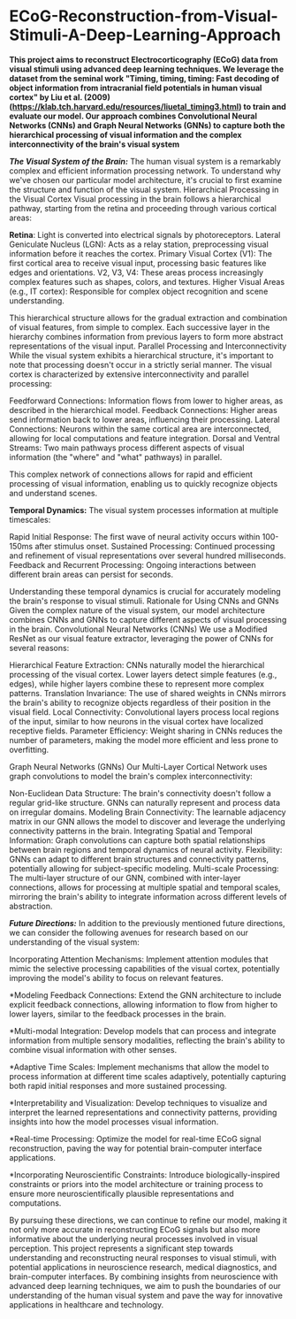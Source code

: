 # ECoG-Reconstruction-from-Visual-Stimuli-A-Deep-Learning-Approach
**This project aims to reconstruct Electrocorticography (ECoG) data from visual stimuli using advanced deep learning techniques. 
We leverage the dataset from the seminal work "Timing, timing, timing: Fast decoding of object information from intracranial field potentials in human visual cortex" by Liu et al. (2009) (https://klab.tch.harvard.edu/resources/liuetal_timing3.html) to train and evaluate our model.
Our approach combines Convolutional Neural Networks (CNNs) and Graph Neural Networks (GNNs) to capture both the hierarchical processing of visual information and the complex interconnectivity of the brain's visual system**

*******The Visual System of the Brain:*******
The human visual system is a remarkably complex and efficient information processing network. To understand why we've chosen our particular model architecture, it's crucial to first examine the structure and function of the visual system.
Hierarchical Processing in the Visual Cortex Visual processing in the brain follows a hierarchical pathway, starting from the retina and proceeding through various cortical areas:

**Retina**: Light is converted into electrical signals by photoreceptors.
Lateral Geniculate Nucleus (LGN): Acts as a relay station, preprocessing visual information before it reaches the cortex.
Primary Visual Cortex (V1): The first cortical area to receive visual input, processing basic features like edges and orientations.
V2, V3, V4: These areas process increasingly complex features such as shapes, colors, and textures.
Higher Visual Areas (e.g., IT cortex): Responsible for complex object recognition and scene understanding.

This hierarchical structure allows for the gradual extraction and combination of visual features, from simple to complex. Each successive layer in the hierarchy combines information from previous layers to form more abstract representations of the visual input.
Parallel Processing and Interconnectivity
While the visual system exhibits a hierarchical structure, it's important to note that processing doesn't occur in a strictly serial manner. The visual cortex is characterized by extensive interconnectivity and parallel processing:

Feedforward Connections: Information flows from lower to higher areas, as described in the hierarchical model.
Feedback Connections: Higher areas send information back to lower areas, influencing their processing.
Lateral Connections: Neurons within the same cortical area are interconnected, allowing for local computations and feature integration.
Dorsal and Ventral Streams: Two main pathways process different aspects of visual information (the "where" and "what" pathways) in parallel.

This complex network of connections allows for rapid and efficient processing of visual information, enabling us to quickly recognize objects and understand scenes.

****Temporal Dynamics:****
The visual system processes information at multiple timescales:

Rapid Initial Response: The first wave of neural activity occurs within 100-150ms after stimulus onset.
Sustained Processing: Continued processing and refinement of visual representations over several hundred milliseconds.
Feedback and Recurrent Processing: Ongoing interactions between different brain areas can persist for seconds.

Understanding these temporal dynamics is crucial for accurately modeling the brain's response to visual stimuli.
Rationale for Using CNNs and GNNs
Given the complex nature of the visual system, our model architecture combines CNNs and GNNs to capture different aspects of visual processing in the brain.
Convolutional Neural Networks (CNNs)
We use a Modified ResNet as our visual feature extractor, leveraging the power of CNNs for several reasons:

Hierarchical Feature Extraction: CNNs naturally model the hierarchical processing of the visual cortex. Lower layers detect simple features (e.g., edges), while higher layers combine these to represent more complex patterns.
Translation Invariance: The use of shared weights in CNNs mirrors the brain's ability to recognize objects regardless of their position in the visual field.
Local Connectivity: Convolutional layers process local regions of the input, similar to how neurons in the visual cortex have localized receptive fields.
Parameter Efficiency: Weight sharing in CNNs reduces the number of parameters, making the model more efficient and less prone to overfitting.

Graph Neural Networks (GNNs)
Our Multi-Layer Cortical Network uses graph convolutions to model the brain's complex interconnectivity:

Non-Euclidean Data Structure: The brain's connectivity doesn't follow a regular grid-like structure. GNNs can naturally represent and process data on irregular domains.
Modeling Brain Connectivity: The learnable adjacency matrix in our GNN allows the model to discover and leverage the underlying connectivity patterns in the brain.
Integrating Spatial and Temporal Information: Graph convolutions can capture both spatial relationships between brain regions and temporal dynamics of neural activity.
Flexibility: GNNs can adapt to different brain structures and connectivity patterns, potentially allowing for subject-specific modeling.
Multi-scale Processing: The multi-layer structure of our GNN, combined with inter-layer connections, allows for processing at multiple spatial and temporal scales, mirroring the brain's ability to integrate information across different levels of abstraction.

*******************Future Directions:*******************
In addition to the previously mentioned future directions, we can consider the following avenues for research based on our understanding of the visual system:

Incorporating Attention Mechanisms: Implement attention modules that mimic the selective processing capabilities of the visual cortex, potentially improving the model's ability to focus on relevant features.

*Modeling Feedback Connections: Extend the GNN architecture to include explicit feedback connections, allowing information to flow from higher to lower layers, similar to the feedback processes in the brain.

*Multi-modal Integration: Develop models that can process and integrate information from multiple sensory modalities, reflecting the brain's ability to combine visual information with other senses.

*Adaptive Time Scales: Implement mechanisms that allow the model to process information at different time scales adaptively, potentially capturing both rapid initial responses and more sustained processing.

*Interpretability and Visualization: Develop techniques to visualize and interpret the learned representations and connectivity patterns, providing insights into how the model processes visual information.

*Real-time Processing: Optimize the model for real-time ECoG signal reconstruction, paving the way for potential brain-computer interface applications.

*Incorporating Neuroscientific Constraints: Introduce biologically-inspired constraints or priors into the model architecture or training process to ensure more neuroscientifically plausible representations and computations.

By pursuing these directions, we can continue to refine our model, making it not only more accurate in reconstructing ECoG signals but also more informative about the underlying neural processes involved in visual perception.
This project represents a significant step towards understanding and reconstructing neural responses to visual stimuli, with potential applications in neuroscience research, medical diagnostics, and brain-computer interfaces. By combining insights from neuroscience with advanced deep learning techniques, we aim to push the boundaries of our understanding of the human visual system and pave the way for innovative applications in healthcare and technology.
